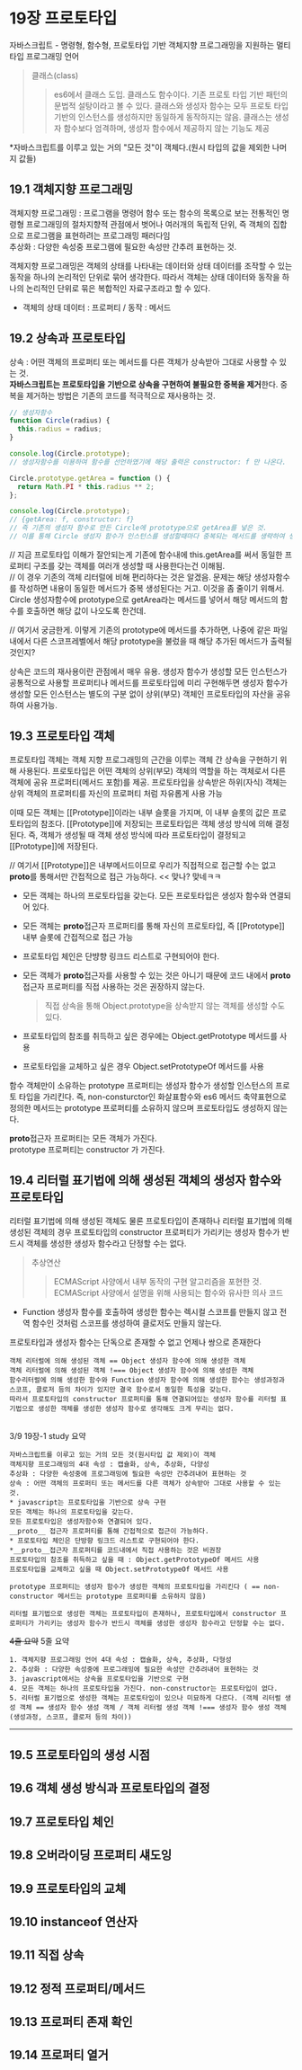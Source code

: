 # 19장 프로토타입

자바스크립트 - 명령형, 함수형, 프로토타입 기반 객체지향 프로그래밍을 지원하는 멀티타입 프로그래밍 언어

> 클래스(class)
>
> > es6에서 클래스 도입. 클래스도 함수이다. 기존 프로토 타입 기반 패턴의 문법적 설탕이라고 볼 수 있다. 클래스와 생성자 함수는 모두 프로토 타입 기반의 인스턴스를 생성하지만 동일하게 동작하지는 않음. 클래스는 생성자 함수보다 엄격하며, 생성자 함수에서 제공하지 않는 기능도 제공

\*자바스크립트를 이루고 있는 거의 "모든 것"이 객체다.(원시 타입의 값을 제외한 나머지 값들)

## 19.1 객체지향 프로그래밍

객체지향 프로그래밍 : 프로그램을 명령어 함수 또는 함수의 목록으로 보는 전통적인 명령형 프로그래밍의 절차지향적 관점에서 벗어나 여러개의 독립적 단위, 즉 객체의 집합으로 프로그램을 표현하려는 프로그래밍 패러다임<br>
추상화 : 다양한 속성중 프로그램에 필요한 속성만 간추려 표현하는 것.<br>

객체지향 프로그래밍은 객체의 상태를 나타내는 데이터와 상태 데이터를 조작할 수 있는 동작을 하나의 논리적인 단위로 묶어 생각한다. 따라서 객체는 상태 데이터와 동작을 하나의 논리적인 단위로 묶은 복합적인 자료구조라고 할 수 있다.

- 객체의 상태 데이터 : 프로퍼티 / 동작 : 메서드

## 19.2 상속과 프로토타입

상속 : 어떤 객체의 프로퍼티 또는 메서드를 다른 객체가 상속받아 그대로 사용할 수 있는 것.
<br> **자바스크립트는 프로토타입을 기반으로 상속을 구현하여 불필요한 중복을 제거**한다. 중복을 제거하는 방법은 기존의 코드를 적극적으로 재사용하는 것.

```js
// 생성자함수
function Circle(radius) {
  this.radius = radius;
}

console.log(Circle.prototype);
// 생성자함수를 이용하여 함수를 선언하였기에 해당 출력은 constructor: f 만 나온다.

Circle.prototype.getArea = function () {
  return Math.PI * this.radius ** 2;
};

console.log(Circle.prototype);
// {getArea: f, constructor: f}
// 즉 기존의 생성자 함수로 만든 Circle에 prototype으로 getArea를 넣은 것.
// 이를 통해 Circle 생성자 함수가 인스턴스를 생성할때마다 중복되는 메서드를 생략하여 생성할 수 있다?
```

// 지금 프로토타입 이해가 잘안되는게 기존에 함수내에 this.getArea를 써서 동일한 프로퍼티 구조를 갖는 객체를 여러개 생성할 때 사용한다는건 이해됨.<br>
// 이 경우 기존의 객체 리터럴에 비해 편리하다는 것은 알겠음. 문제는 해당 생성자함수를 작성하면 내용이 동일한 메서드가 중복 생성된다는 거고. 이것을 좀 줄이기 위해서. Circle 생성자함수에 prototype으로 getArea라는 메서드를 넣어서 해당 메서드의 함수를 호출하면 해당 값이 나오도록 한건데.

// 여기서 궁금한게. 이렇게 기존의 prototype에 메서드를 추가하면, 나중에 같은 파일 내에서 다른 스코프레벨에서 해당 prototype을 불렀을 때 해당 추가된 메서드가 출력될 것인지?

상속은 코드의 재사용이란 관점에서 매우 유용. 생성자 함수가 생성할 모든 인스턴스가 공통적으로 사용할 프로퍼티나 메서드를 프로토타입에 미리 구현해두면 생성자 함수가 생성할 모든 인스턴스는 별도의 구분 없이 상위(부모) 객체인 프로토타입의 자산을 공유하여 사용가능.

## 19.3 프로토타입 객체

프로토타입 객체는 객체 지향 프로그래밍의 근간을 이루는 객체 간 상속을 구현하기 위해 사용된다. 프로토타입은 어떤 객체의 상위(부모) 객체의 역할을 하는 객체로서 다른 객체에 공유 프로퍼티(메서드 포함)를 제공. 프로토타입을 상속받은 하위(자식) 객체는 상위 객체의 프로퍼티를 자신의 프로퍼티 처럼 자유롭게 사용 가능

이때 모든 객체는 [[Prototype]]이라는 내부 슬롯을 가지며, 이 내부 슬롯의 값은 프로토타입의 참조다. [[Prototype]]에 저장되는 프로토타입은 객체 생성 방식에 의해 결정된다. 즉, 객체가 생성될 때 객체 생성 방식에 따라 프로토타입이 결정되고 [[Prototype]]에 저장된다.

// 여기서 [[Prototype]]은 내부메서드이므로 우리가 직접적으로 접근할 수는 없고 **proto**를 통해서만 간접적으로 접근 가능하다. << 맞나? 맞네ㅋㅋ

- 모든 객체는 하나의 프로토타입을 갖는다. 모든 프로토타입은 생성자 함수와 연결되어 있다.

- 모든 객체는 **proto**접근자 프로퍼티를 통해 자신의 프로토타입, 즉 [[Prototype]] 내부 슬롯에 간접적으로 접근 가능

- 프로토타입 체인은 단뱡향 링크드 리스트로 구현되어야 한다.

- 모든 객체가 **proto**접근자를 사용할 수 있는 것은 아니기 때문에 코드 내에서 **proto**접근자 프로퍼티를 직접 사용하는 것은 권장하지 않는다.

  > 직접 상속을 통해 Object.prototype을 상속받지 않는 객체를 생성할 수도 있다.

- 프로토타입의 참조를 취득하고 싶은 경우에는 Object.getPrototype 메서드를 사용
- 프로토타입을 교체하고 싶은 경우 Object.setPrototypeOf 메서드를 사용

함수 객체만이 소유하는 prototype 프로퍼티는 생성자 함수가 생성할 인스턴스의 프로토 타입을 가리킨다.
즉, non-consturctor인 화살표함수와 es6 메서드 축약표현으로 정의한 메서드는 prototype 프로퍼티를 소유하지 않으며 프로토타입도 생성하지 않는다.

**proto**접근자 프로퍼티는 모든 객체가 가진다.<br>
prototype 프로퍼티는 constructor 가 가진다.

## 19.4 리터럴 표기법에 의해 생성된 객체의 생성자 함수와 프로토타입

리터럴 표기법에 의해 생성된 객체도 물론 프로토타입이 존재하나 리터럴 표기법에 의해 생성된 객체의 경우 프로토타입의 constructor 프로퍼티가 가리키는 생성자 함수가 반드시 객체를 생성한 생성자 함수라고 단정할 수는 없다.

> 추상연산
>
> > ECMAScript 사양에서 내부 동작의 구현 알고리즘을 포현한 것. ECMAScript 사양에서 설명을 위해 사용되는 함수와 유사한 의사 코드

- Function 생성자 함수를 호출하여 생성한 함수는 렉시컬 스코프를 만들지 않고 전역 함수인 것처럼 스코프를 생성하여 클로저도 만들지 않는다.

프로토타입과 생성자 함수는 단독으로 존재할 수 없고 언제나 쌍으로 존재한다

    객체 리터럴에 의해 생성된 객체 == Object 생성자 함수에 의해 생성한 객체
    객체 리터럴에 의해 생성된 객체 !=== Object 생성자 함수에 의해 생성한 객체
    함수리터럴에 의해 생성한 함수와 Function 생성자 함수에 의해 생성한 함수는 생성과정과 스코프, 클로저 등의 차이가 있지만 결국 함수로서 동일한 특성을 갖는다.
    따라서 프로토타입의 constructor 프로퍼티를 통해 연결되어있는 생성자 함수를 리터럴 표기법으로 생성한 객체를 생성한 생성자 함수로 생각해도 크게 무리는 없다.

<br>
3/9 19장-1 study 요약

    자바스크립트를 이루고 있는 거의 모든 것(원시타입 값 제외)이 객체
    객체지향 프로그래밍의 4대 속성 : 캡슐화, 상속, 추상화, 다양성
    추상화 : 다양한 속성중에 프로그래밍에 필요한 속성만 간추려내어 표현하는 것
    상속 : 어떤 객체의 프로퍼티 또는 메서드를 다른 객체가 상속받아 그대로 사용할 수 있는 것.
    * javascript는 프로토타입을 기반으로 상속 구현
    모든 객체는 하나의 프로토타입을 갖는다.
    모든 프로토타입은 생성자함수와 연결되어 있다.
    __proto__ 접근자 프로퍼티를 통해 간접적으로 접근이 가능하다.
    * 프로토타입 체인은 단방향 링크드 리스트로 구현되어야 한다.
    *__proto__접근자 프로퍼티를 코드내에서 직접 사용하는 것은 비권장
    프로토타입의 참조를 취득하고 싶을 때 : Object.getPrototypeOf 메서드 사용
    프로토타입을 교체하고 싶을 때 Object.setPrototypeOf 메서드 사용

    prototype 프로퍼티는 생성자 함수가 생성한 객체의 프로토타입을 가리킨다 ( == non-constructor 메서드는 prototype 프로퍼티를 소유하지 않음)

    리터럴 표기법으로 생성한 객체는 프로토타입이 존재하나, 프로토타입에서 constructor 프로퍼티가 가리키는 생성자 함수가 반드시 객체를 생성한 생성자 함수라고 단정할 수는 없다.

~~4줄 요약~~ 5줄 요약

    1. 객체지향 프로그래밍 언어 4대 속성 : 캡슐화, 상속, 추상화, 다형성
    2. 추상화 : 다양한 속성중에 프로그래밍에 필요한 속성만 간추려내어 표현하는 것
    3. javascript에서는 상속을 프로토타입을 기반으로 구현
    4. 모든 객체는 하나의 프로토타입을 가진다. non-constructor는 프로토타입이 없다.
    5. 리터럴 표기법으로 생성한 객체는 프로토타입이 있으나 미묘하게 다르다. (객체 리터럴 생성 객체 == 생성자 함수 생성 객체 / 객체 리터럴 생성 객체 !=== 생성자 함수 생성 객체 (생성과정, 스코프, 클로저 등의 차이))

---

## 19.5 프로토타입의 생성 시점

## 19.6 객체 생성 방식과 프로토타입의 결정

## 19.7 프로토타입 체인

## 19.8 오버라이딩 프로퍼티 섀도잉

## 19.9 프로토타입의 교체

## 19.10 instanceof 연산자

## 19.11 직접 상속

## 19.12 정적 프로퍼티/메서드

## 19.13 프로퍼티 존재 확인

## 19.14 프로퍼티 열거
